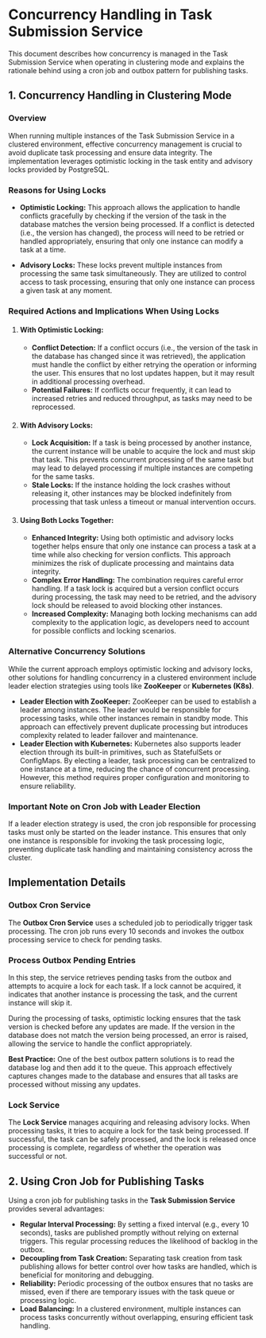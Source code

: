 # Concurrency Handling in Task Submission Service

This document describes how concurrency is managed in the Task Submission Service when operating in clustering mode and
explains the rationale behind using a cron job and outbox pattern for publishing tasks.

## 1. Concurrency Handling in Clustering Mode

### Overview

When running multiple instances of the Task Submission Service in a clustered environment, effective concurrency
management is crucial to avoid duplicate task processing and ensure data integrity. The implementation leverages
optimistic locking in the task entity and advisory locks provided by PostgreSQL.

### Reasons for Using Locks

- **Optimistic Locking:** This approach allows the application to handle conflicts gracefully by checking if the version
  of the task in the database matches the version being processed. If a conflict is detected (i.e., the version has
  changed), the process will need to be retried or handled appropriately, ensuring that only one instance can modify a
  task at a time.

- **Advisory Locks:** These locks prevent multiple instances from processing the same task simultaneously. They are
  utilized to control access to task processing, ensuring that only one instance can process a given task at any moment.

### Required Actions and Implications When Using Locks

1. #### With Optimistic Locking:
    - **Conflict Detection:** If a conflict occurs (i.e., the version of the task in the database has changed since it
      was retrieved), the application must handle the conflict by either retrying the operation or informing the user.
      This ensures that no lost updates happen, but it may result in additional processing overhead.
    - **Potential Failures:** If conflicts occur frequently, it can lead to increased retries and reduced throughput, as
      tasks may need to be reprocessed.
2. #### With Advisory Locks:
    - **Lock Acquisition:** If a task is being processed by another instance, the current instance will be unable to
      acquire the lock and must skip that task. This prevents concurrent processing of the same task but may lead to
      delayed processing if multiple instances are competing for the same tasks.
    - **Stale Locks:** If the instance holding the lock crashes without releasing it, other instances may be blocked
      indefinitely from processing that task unless a timeout or manual intervention occurs.
3. #### Using Both Locks Together:
    - **Enhanced Integrity:** Using both optimistic and advisory locks together helps ensure that only one instance can
      process a task at a time while also checking for version conflicts. This approach minimizes the risk of duplicate
      processing and maintains data integrity.
    - **Complex Error Handling:** The combination requires careful error handling. If a task lock is acquired but a
      version conflict occurs during processing, the task may need to be retried, and the advisory lock should be
      released to avoid blocking other instances.
    - **Increased Complexity:** Managing both locking mechanisms can add complexity to the application logic, as
      developers need to account for possible conflicts and locking scenarios.

### Alternative Concurrency Solutions

While the current approach employs optimistic locking and advisory locks, other solutions for handling concurrency in a
clustered environment include leader election strategies using tools like **ZooKeeper** or **Kubernetes (K8s)**.

- **Leader Election with ZooKeeper:** ZooKeeper can be used to establish a leader among instances. The leader would be
  responsible for processing tasks, while other instances remain in standby mode. This approach can effectively prevent
  duplicate processing but introduces complexity related to leader failover and maintenance.
- **Leader Election with Kubernetes:** Kubernetes also supports leader election through its built-in primitives, such as
  StatefulSets or ConfigMaps. By electing a leader, task processing can be centralized to one instance at a time,
  reducing the chance of concurrent processing. However, this method requires proper configuration and monitoring to
  ensure reliability.

### Important Note on Cron Job with Leader Election

If a leader election strategy is used, the cron job responsible for processing tasks must only be started on the leader
instance. This ensures that only one instance is responsible for invoking the task processing logic, preventing
duplicate task handling and maintaining consistency across the cluster.

## Implementation Details

### Outbox Cron Service

The **Outbox Cron Service** uses a scheduled job to periodically trigger task processing. The cron job runs every 10
seconds
and invokes the outbox processing service to check for pending tasks.

### Process Outbox Pending Entries

In this step, the service retrieves pending tasks from the outbox and attempts to acquire a lock for each task. If a
lock cannot be acquired, it indicates that another instance is processing the task, and the current instance will skip
it.

During the processing of tasks, optimistic locking ensures that the task version is checked before any updates are made.
If the version in the database does not match the version being processed, an error is raised, allowing the service to
handle the conflict appropriately.

**Best Practice:** One of the best outbox pattern solutions is to read the database log and then add it to the queue.
This approach effectively captures changes made to the database and ensures that all tasks are processed without missing
any updates.

### Lock Service

The **Lock Service** manages acquiring and releasing advisory locks. When processing tasks, it tries to acquire a lock
for the task being processed. If successful, the task can be safely processed, and the lock is released once processing
is complete, regardless of whether the operation was successful or not.

## 2. Using Cron Job for Publishing Tasks

Using a cron job for publishing tasks in the **Task Submission Service** provides several advantages:

- **Regular Interval Processing:** By setting a fixed interval (e.g., every 10 seconds), tasks are published promptly
  without relying on external triggers. This regular processing reduces the likelihood of backlog in the outbox.
- **Decoupling from Task Creation:** Separating task creation from task publishing allows for better control over how
  tasks are handled, which is beneficial for monitoring and debugging.
- **Reliability:** Periodic processing of the outbox ensures that no tasks are missed, even if there are temporary
  issues with the task queue or processing logic.
- **Load Balancing:** In a clustered environment, multiple instances can process tasks concurrently without overlapping,
  ensuring efficient task handling.

